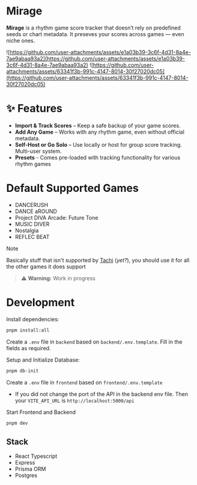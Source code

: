 # Mirage

**Mirage** is a rhythm game score tracker that doesn’t rely on predefined seeds or chart metadata. It preseves your scores across games — even niche ones.

![https://github.com/user-attachments/assets/e1a03b39-3c6f-4d31-8a4e-7ae9abaa93a2](https://github.com/user-attachments/assets/e1a03b39-3c6f-4d31-8a4e-7ae9abaa93a2)
![https://github.com/user-attachments/assets/63341f3b-991c-4147-8014-30f27020dc05](https://github.com/user-attachments/assets/63341f3b-991c-4147-8014-30f27020dc05)

# ✨ Features
- **Import & Track Scores** – Keep a safe backup of your game scores.
- **Add Any Game** – Works with any rhythm game, even without official metadata.
- **Self-Host or Go Solo** – Use locally or host for group score tracking. Multi-user system.
- **Presets** - Comes pre-loaded with tracking functionality for various rhythm games

# Default Supported Games
- DANCERUSH
- DANCE aROUND
- Project DIVA Arcade: Future Tone
- MUSIC DIVER
- Nostalgia
- REFLEC BEAT

> [!NOTE]  
> Basically stuff that isn't supported by [Tachi](https://github.com/zkrising/Tachi) (*yet?*), you should use it for all the other games it does support


> ⚠️ **Warning:** Work in progress

# Development
Install dependencies:
```bash
pnpm install:all
```

Create a `.env` file in `backend` based on `backend/.env.template`. Fill in the fields as required.

Setup and Initialize Database:
```bash
pnpm db-init
```

Create a `.env` file in `frontend` based on `frontend/.env.template`
- If you did not change the port of the API in the backend env file. Then your `VITE_API_URL` is `http://localhost:5000/api`

Start Frontend and Backend
```bash
pnpm dev
```

## Stack
- React Typescript
- Express
- Prisma ORM
- Postgres

